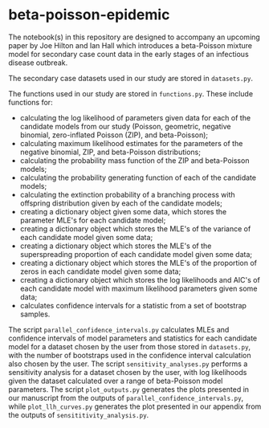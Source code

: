 # beta-poisson-epidemic
The notebook(s) in this repository are designed to accompany an upcoming paper by Joe Hilton and Ian Hall which introduces a beta-Poisson mixture model for secondary case count data in the early stages of an infectious disease outbreak.

The secondary case datasets used in our study are stored in `datasets.py`.

The functions used in our study are stored in `functions.py`. These include functions for:
* calculating the log likelihood of parameters given data for each of the candidate models from our study (Poisson, geometric, negative binomial, zero-inflated Poisson (ZIP), and beta-Poisson);
* calculating maximum likelihood estimates for the parameters of the negative binomial, ZIP, and beta-Poisson distributions;
* calculating the probability mass function of the ZIP and beta-Poisson models;
* calculating the probability generating function of each of the candidate models;
* calculating the extinction probability of a branching process with offspring distribution given by each of the candidate models;
* creating a dictionary object given some data, which stores the parameter MLE's for each candidate model;
* creating a dictionary object which stores the MLE's of the variance of each candidate model given some data;
* creating a dictionary object which stores the MLE's of the superspreading proportion of each candidate model given some data;
* creating a dictionary object which stores the MLE's of the proportion of zeros in each candidate model given some data;
* creating a dictionary object which stores the log likelihoods and AIC's of each candidate model with maximum likelihood parameters given some data;
* calculates confidence intervals for a statistic from a set of bootstrap samples.

The script `parallel_confidence_intervals.py` calculates MLEs and confidence intervals of model parameters and statistics for each candidate model for a dataset chosen by the user from those stored in `datasets.py`, with the number of bootstraps used in the confidence interval calculation also chosen by the user. The script `sensitivity_analyses.py` performs a sensitivity analysis for a dataset chosen by the user, with log likelihoods given the dataset calculated over a range of beta-Poisson model parameters. The script `plot_outputs.py` generates the plots presented in our manuscript from the outputs of `parallel_confidence_intervals.py`, while `plot_llh_curves.py` generates the plot presented in our appendix from the outputs of `sensititivity_analysis.py`.
